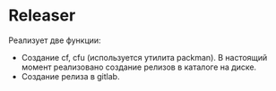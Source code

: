 # Releaser

Реализует две функции:
 - Создание cf, cfu (используется утилита packman). В настоящий момент реализовано создание релизов в каталоге на диске.
 - Создание релиза в gitlab.

